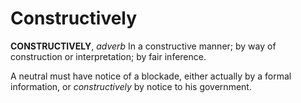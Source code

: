 # Constructively

**CONSTRUCTIVELY**, _adverb_ In a constructive manner; by way of construction or interpretation; by fair inference.

A neutral must have notice of a blockade, either actually by a formal information, or _constructively_ by notice to his government.